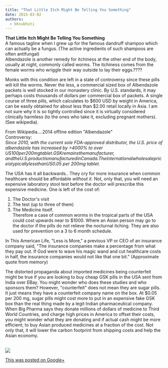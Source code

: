 ```yaml
---
title: "That Little Itch Might Be Telling You Something"
date: 2015-03-02
authors: 
  - bksubhuti
---
```


**That Little Itch Might Be Telling You Something**  
A famous tagline when I grew up for the famous dandruff shampoo which can actually be a fungus. (The active ingredients of such shampoos are often antifungal)  
Albendazole is another remedy for itchiness at the other end of the body, usually at night, commonly called worms. The itchiness comes from the female worms who wriggle their way outside to lay their eggs.????  
  
Monks with this condition are left in a state of controversy since these pills will kill the worms. Never the less, a commercial sized box of Albendazole packets is well stocked in our monastery clinic. By U.S. standards, it may perhaps costs thousands of dollars per commercial box of packets. A single course of three pills, which calculates to $600 USD by weight in America, can be easily obtained for about less than $2.00 retail locally in Asia. I am not sure why it is so tightly controlled since it is virtually considered clinically harmless (to the ones who take it, excluding pregnant mothers). (See wikipedia).  
  
From Wikipedia....2014 offline edition "Albendazole"  
Controversy:  
_Since 2010, with the current sole FDA-approved distributor, the U.S. price of albendazole has increased by >4000% to over US$100 per 200mg tablet. GSK remains the manufacturer, and the U.S. product is manufactured in Canada. The international wholesale price is typically less than US$0.05 per 200mg tablet._  
  
The USA has it all backwards.. They cry for more insurance when common healthcare should be affordable _without it_. Not, only that, you will need an expensive laboratory stool test before the doctor will prescribe this expensive medicine. One is left of the cost of:  
1) The Doctor's visit  
2) The test (up to three of them)  
3) The Medicine itself.  
Therefore a case of common worms in the tropical parts of the USA could cost upwards near to $1000. Where an Asian person may go to the doctor if the pills do not relieve the nocturnal itching. They are also used for prevention on a 3 to 6 month schedule.  
  
In This American Life, "Less is More," a previous VP or CEO of an insurance company said, "The insurance companies make a percentage from what they pay out. If God were to wave his magic wand and cut healthcare costs in half, the insurance companies would not like that one bit." (Approximate quote from memory)  
  
The distorted propaganda about imported medicines being counterfeit might be true if you are looking to buy cheap GSK pills in the USA sent from India over EBay. You might wonder who does these studies and who sponsors them? However, "counterfeit" does not mean they are sugar pills. It just means they have a counterfeit company name on the box. At $0.05 per 200 mg, sugar pills might cost more to put in an expensive fake GSK box than the real thing made by a legit Indian pharmaceutical company. When Big Pharma says they donate millions of dollars of medicine to Third World Countries, and charge high prices in America to offset their costs, you might wonder what they are donating and if actual cash might be more efficient; to buy Asian produced medicines at a fraction of the cost. Not only that, it will lower the carbon footprint from shipping costs and help the Asian economy.  
﻿

![](https://lh5.googleusercontent.com/-MrNXksxCn4w/VPOvJVQ4msI/AAAAAAAALDo/HzUVRpZvj2o/w506-h750/15%2B-%2B1)

[This was posted on Google+](https://plus.google.com/+BhikkhuSubhuti/posts/PaTZt1v81Hx)